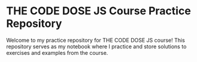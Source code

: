 # THE CODE DOSE JS Course Practice Repository

Welcome to my practice repository for THE CODE DOSE JS course! This repository serves as my notebook where I practice and store solutions to exercises and examples from the course.
